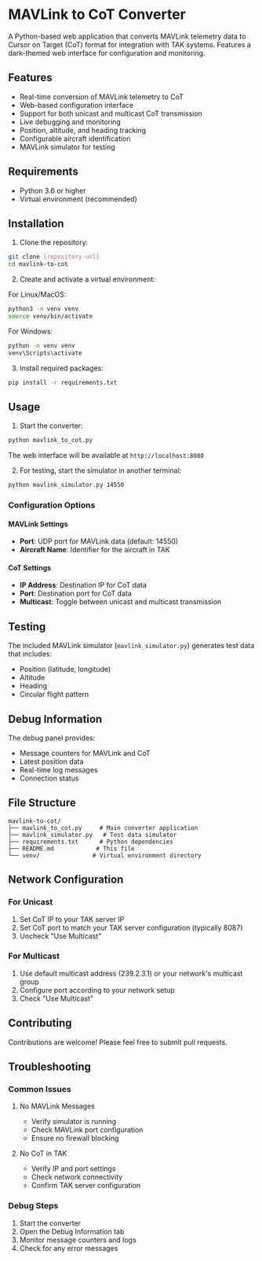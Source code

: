 # MAVLink to CoT Converter

A Python-based web application that converts MAVLink telemetry data to Cursor on Target (CoT) format for integration with TAK systems. Features a dark-themed web interface for configuration and monitoring.

## Features

- Real-time conversion of MAVLink telemetry to CoT
- Web-based configuration interface
- Support for both unicast and multicast CoT transmission
- Live debugging and monitoring
- Position, altitude, and heading tracking
- Configurable aircraft identification
- MAVLink simulator for testing

## Requirements

- Python 3.6 or higher
- Virtual environment (recommended)

## Installation

1. Clone the repository:
```bash
git clone [repository-url]
cd mavlink-to-cot
```

2. Create and activate a virtual environment:

For Linux/MacOS:
```bash
python3 -m venv venv
source venv/bin/activate
```

For Windows:
```cmd
python -m venv venv
venv\Scripts\activate
```

3. Install required packages:
```bash
pip install -r requirements.txt
```

## Usage

1. Start the converter:
```bash
python mavlink_to_cot.py
```
The web interface will be available at `http://localhost:8080`

2. For testing, start the simulator in another terminal:
```bash
python mavlink_simulator.py 14550
```

### Configuration Options

#### MAVLink Settings
- **Port**: UDP port for MAVLink data (default: 14550)
- **Aircraft Name**: Identifier for the aircraft in TAK

#### CoT Settings
- **IP Address**: Destination IP for CoT data
- **Port**: Destination port for CoT data
- **Multicast**: Toggle between unicast and multicast transmission

## Testing

The included MAVLink simulator (`mavlink_simulator.py`) generates test data that includes:
- Position (latitude, longitude)
- Altitude
- Heading
- Circular flight pattern

## Debug Information

The debug panel provides:
- Message counters for MAVLink and CoT
- Latest position data
- Real-time log messages
- Connection status

## File Structure

```
mavlink-to-cot/
├── mavlink_to_cot.py     # Main converter application
├── mavlink_simulator.py   # Test data simulator
├── requirements.txt      # Python dependencies
├── README.md            # This file
└── venv/               # Virtual environment directory
```

## Network Configuration

### For Unicast
1. Set CoT IP to your TAK server IP
2. Set CoT port to match your TAK server configuration (typically 8087)
3. Uncheck "Use Multicast"

### For Multicast
1. Use default multicast address (239.2.3.1) or your network's multicast group
2. Configure port according to your network setup
3. Check "Use Multicast"

## Contributing

Contributions are welcome! Please feel free to submit pull requests.

## Troubleshooting

### Common Issues

1. No MAVLink Messages
   - Verify simulator is running
   - Check MAVLink port configuration
   - Ensure no firewall blocking

2. No CoT in TAK
   - Verify IP and port settings
   - Check network connectivity
   - Confirm TAK server configuration

### Debug Steps

1. Start the converter
2. Open the Debug Information tab
3. Monitor message counters and logs
4. Check for any error messages

